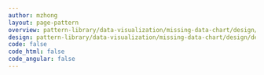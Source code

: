 ```yaml
---
author: mzhong
layout: page-pattern
overview: pattern-library/data-visualization/missing-data-chart/design/overview.md
design: pattern-library/data-visualization/missing-data-chart/design/design.md
code: false
code_html: false
code_angular: false
---
```

